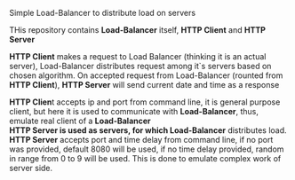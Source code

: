 Simple Load-Balancer to distribute load on servers

THis repository contains <b>Load-Balancer</b> itself, <b>HTTP Client</b> and <b>HTTP Server</b>

<b>HTTP Client</b> makes a request to Load Balancer (thinking it is an actual server), Load-Balancer distributes request among it`s servers based on chosen algorithm. On accepted request from Load-Balancer (rounted from <b>HTTP Client</b>), <b>HTTP Server</b> will send current date and time as a response <br>

<b>HTTP Clien</b>t accepts ip and port from command line, it is general purpose client, but here it is used to communicate with <b>Load-Balancer</b>, thus, emulate real client of a <b>Load-Balancer<br>
<b>HTTP Server</b> is used as servers, for which Load-Balancer</b> distributes load. <b>HTTP Server</b> accepts port and time delay from command line, if no port was provided, default 8080 will be used, if no time delay provided, random in range from 0 to 9 will be used. This is done to emulate complex work of server side.<br>
